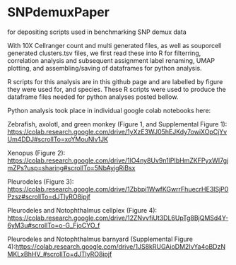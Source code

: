 # SNPdemuxPaper
for depositing scripts used in benchmarking SNP demux data

With 10X Cellranger count and multi generated files, as well as souporcell generated clusters.tsv files, we first read these into R for filterring,
correlation analysis and subsequent assignment label renaming, UMAP plotting, and assembling/saving of dataframes for python analysis.

R scripts for this analysis are in this github page and are labelled by figure they were used for, and species. These R scripts were used to produce the 
dataframe files needed for python analyses posted bellow. 

Python analysis took place in individual google colab notebooks here:

Zebrafish, axolotl, and green monkey (Figure 1, and Supplemental Figure 1): https://colab.research.google.com/drive/1yXzE3WJ05hEJKdy7owiXOpCjYvUm4DDJ#scrollTo=xoYMouNlv1JK

Xenopus (Figure 2): https://colab.research.google.com/drive/1lO4ny8Uv9n1lPIbHmZKFPyxWI7gjmZPs?usp=sharing#scrollTo=5NbAyigRiBsx

Pleurodeles (Figure 3): https://colab.research.google.com/drive/1Zbbpi1WwfKGwrrFhuecrHE3lSjP0Pzsz#scrollTo=dJTlyRO8ipjf

Pleurodeles and Notophthalmus cellplex (Figure 4): https://colab.research.google.com/drive/12ZNvvfiUt3DL6UpTg8BjQMSd4Y-6yM3u#scrollTo=o-G_FjoCYO_f

Pleurodeles and Notophthalmus barnyard (Supplemental Figure 4):https://colab.research.google.com/drive/1JS8kRUGAioDM2IvYa4oBDzNMKLxBhHV_#scrollTo=dJTlyRO8ipjf
